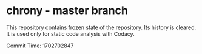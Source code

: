 # chrony - master branch

This repository contains frozen state of the repository.
Its history is cleared. It is used only for static code
analysis with Codacy.

Commit Time: 1702702847